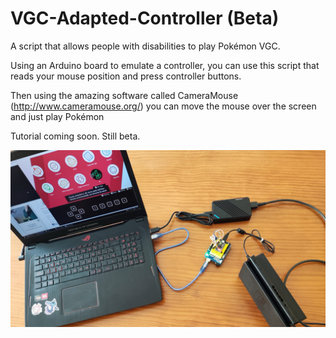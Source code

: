 # VGC-Adapted-Controller (Beta)

A script that allows people with disabilities to play Pokémon VGC.

Using an Arduino board to emulate a controller, you can use this script that reads your mouse position and press controller buttons.

Then using the amazing software called CameraMouse (http://www.cameramouse.org/) you can move the mouse over the screen and just play Pokémon

Tutorial coming soon. Still beta.

![alt text](https://github.com/DhSufi/VGC-Adapted-Controller/blob/main/example.png?raw=true)

